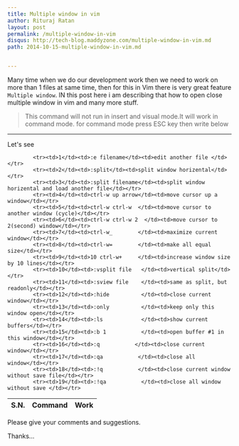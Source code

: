 ```yaml
---
title: Multiple window in vim
author: Rituraj Ratan
layout: post
permalink: /multiple-window-in-vim
disqus: http://tech-blog.maddyzone.com/multiple-window-in-vim.md
path: 2014-10-15-multiple-window-in-vim.md


---
```


Many time when we do our development work then we need to work on more than 1 files at same time, then for this in Vim there is very great feature `Multiple window`.
IN this post here i am describing that how to open close multiple window in vim and many more stuff.

>This command will not run in insert and visual mode.It will work in command mode. for command mode press ESC key then write below        

----
Let's see 

<table>
	<thead>
		<tr>
			<th>S.N.</th>
			<th>Command</th>
			<th>Work</th>
		</tr>
	</thead>
	<tbody>
	
			<tr><td>1</td><td>:e filename</td><td>edit another file </td></tr>
			<tr><td>2</td><td>:split</td><td>split window horizental</td></tr>
			<tr><td>3</td><td>:split filename</td><td>split window horizental and load another file</td></tr>
			<tr><td>4</td><td>ctrl-w up arrow</td><td>move cursor up a window</td></tr>
			<tr><td>5</td><td>ctrl-w ctrl-w  </td><td>move cursor to another window (cycle)</td></tr>
			<tr><td>6</td><td>ctrl-w ctrl-w 2  </td><td>move cursor to 2(second) window</td></tr>
			<tr><td>7</td><td>ctrl-w_        </td><td>maximize current window</td></tr>
			<tr><td>8</td><td>ctrl-w=        </td><td>make all equal size</td></tr>
			<tr><td>9</td><td>10 ctrl-w+     </td><td>increase window size by 10 lines</td></tr>
			<tr><td>10</td><td>:vsplit file   </td><td>vertical split</td></tr>
			<tr><td>11</td><td>:sview file    </td><td>same as split, but readonly</td></tr>
			<tr><td>12</td><td>:hide          </td><td>close current window</td></tr>
			<tr><td>13</td><td>:only          </td><td>keep only this window open</td></tr>
			<tr><td>14</td><td>:ls            </td><td>show current buffers</td></tr>
			<tr><td>15</td><td>:b 1           </td><td>open buffer #1 in this window</td></tr>
			<tr><td>16</td><td>:q           </td><td>close current window</td></tr>
			<tr><td>17</td><td>:qa           </td><td>close all window</td></tr>
			<tr><td>18</td><td>:!q           </td><td>close current window without save file</td></tr>
			<tr><td>19</td><td>:!qa           </td><td>close all window without save </td></tr>


</tbody>
</table>

Please give your comments and suggestions.

Thanks... 
